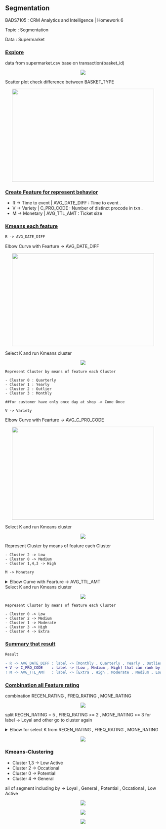 ## **Segmentation**

BADS7105 : CRM Analytics and Intelligence | Homework 6

Topic : Segmentation 

Data : Supermarket

### <ins>Explore</ins>

  data from supermarket.csv base on transaction(basket_id)

<p align="center">
 <img  src="./Explore_Pic_01.JPG">
</p>

Scatter plot check difference between BASKET_TYPE

<p align="center">
 <img  width="460" height="300" src="./SCATTER_OVERALL.png">
</p>


<!-- ![table](./Explore_Pic_01.JPG) -->

### <ins>Create Feature for represent behavior</ins>

- R -> Time to event | AVG_DATE_DIFF : Time to event .
- V -> Variety | C_PRO_CODE : Number of distinct procode in txn .
- M -> Monetary | AVG_TTL_AMT : Ticket size

### <ins>Kmeans each feature</ins>

```diff
R -> AVG_DATE_DIFF 
```

  <summary>Elbow Curve with Fearture -> AVG_DATE_DIFF </summary>
  <p align="center">
    <img  width="460" height="300" src="./Elbow_recen.png">
  </p> 

  <summary>Select K and run Kmeans cluster</summary>
  <p align="center">
    <img  src="./Kclus_recen.JPG">
    
    Represent Cluster by means of feature each Cluster
    
    - Cluster 0 : Quarterly
    - Cluster 1 : Yearly
    - Cluster 2 : Outlier
    - Cluster 3 : Monthly
    
    ##for customer have only once day at shop -> Come Once
  </p> 

```diff
V -> Variety 
```

  <summary>Elbow Curve with Fearture -> AVG_C_PRO_CODE </summary>
  <p align="center">
    <img  width="460" height="300" src="./Elbow_freq.png">
  </p> 

  <summary>Select K and run Kmeans cluster</summary>
  <p align="center">
    <img  src="./Kclus_freq.JPG">
    
   Represent Cluster by means of feature each Cluster
    
    - Cluster 2 -> Low
    - Cluster 0 -> Medium 
    - Cluster 1,4,3 -> High 
    
  </p> 
</details>

```diff
M -> Monetary 
```

<details> 
  <summary>Elbow Curve with Fearture -> AVG_TTL_AMT </summary>
  <p align="center">
    <img  width="460" height="300" src="./Elbow_mone.png">
  </p> 
</details>

  <summary>Select K and run Kmeans cluster</summary>
  <p align="center">
    <img  src="./Kclus_mone.JPG">
    
    Represent Cluster by means of feature each Cluster
    
    - Cluster 0 -> Low 
    - Cluster 2 -> Medium 
    - Cluster 1 -> Moderate 
    - Cluster 3 -> High 
    - Cluster 4 -> Extra 
    
  </p> 

### <ins>Summary that result</ins>

```diff 
Result 

- R -> AVG_DATE_DIFF : label -> [Monthly , Quarterly , Yearly , Outlier , Come Once]  that can rank by  5 , 4 , 3 , 2 , 1 respectively 
+ V -> C_PRO_CODE    : label -> [Low , Medium , High] that can rank by , 3 , 2 , 1 respectively 
! M -> AVG_TTL_AMT   : label -> [Extra , High , Moderate , Medium , Low] that can rank by  5 , 4 , 3 , 2 , 1 respectively 

```

### <ins>Combination all Feature rating</ins>

combination RECEN_RATING , FREQ_RATING , MONE_RATING 

<p align="center">
 <img  src="./combination_fearture.JPG">
</p>

split RECEN_RATING = 5 , FREQ_RATING >= 2 , MONE_RATING >= 3 for label -> Loyal 
and  other go to cluster again 

<details> 
  <summary>Elbow for select K from RECEN_RATING , FREQ_RATING , MONE_RATING </summary>
  <p align="center">
    <img  width="460" height="300" src="./Elbow_cluster_all.png">
  </p>
</details>

<p align="center">
  <img  src="./Kclus_cust_all.JPG">
</p>

### Kmeans-Clustering 

- Cluster 1,3 -> Low Active 
- Cluster 2 -> Occational
- Cluster 0 -> Potential  
- Cluster 4 -> General 

all of segment including by ->  Loyal , General , Potential , Occational , Low Active 

<p align="center">
  <img  src="./Heat_Map_Cluster.png">
</p>

<p align="center">
  <img  src="./Bubble_Cluster.png">
</p>


<p align="center">
  <img  src="./Pack_all_basket_type.png">
</p>

